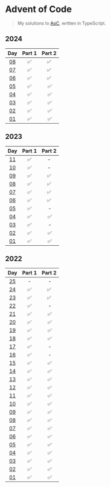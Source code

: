 # Advent of Code

> My solutions to [AoC](https://adventofcode.com/), written in TypeScript.

## 2024

|                    Day                    | Part 1 | Part 2 |
| :---------------------------------------: | :----: | :----: |
| [08](https://adventofcode.com/2024/day/8) |   ✅   |   ✅   |
| [07](https://adventofcode.com/2024/day/7) |   ✅   |   ✅   |
| [06](https://adventofcode.com/2024/day/6) |   ✅   |   ✅   |
| [05](https://adventofcode.com/2024/day/5) |   ✅   |   ✅   |
| [04](https://adventofcode.com/2024/day/4) |   ✅   |   ✅   |
| [03](https://adventofcode.com/2024/day/3) |   ✅   |   ✅   |
| [02](https://adventofcode.com/2024/day/2) |   ✅   |   ✅   |
| [01](https://adventofcode.com/2024/day/1) |   ✅   |   ✅   |

## 2023

|                    Day                     | Part 1 | Part 2 |
| :----------------------------------------: | :----: | :----: |
| [11](https://adventofcode.com/2023/day/11) |   ✅   |   -    |
| [10](https://adventofcode.com/2023/day/10) |   ✅   |   -    |
| [09](https://adventofcode.com/2023/day/9)  |   ✅   |   ✅   |
| [08](https://adventofcode.com/2023/day/8)  |   ✅   |   ✅   |
| [07](https://adventofcode.com/2023/day/7)  |   ✅   |   ✅   |
| [06](https://adventofcode.com/2023/day/6)  |   ✅   |   ✅   |
| [05](https://adventofcode.com/2023/day/5)  |   ✅   |    -   |
| [04](https://adventofcode.com/2023/day/4)  |   ✅   |   ✅   |
| [03](https://adventofcode.com/2023/day/3)  |   ✅   |    -   |
| [02](https://adventofcode.com/2023/day/2)  |   ✅   |   ✅   |
| [01](https://adventofcode.com/2023/day/1)  |   ✅   |   ✅   |

## 2022

|                    Day                     | Part 1 | Part 2 |
| :----------------------------------------: | :----: | :----: |
| [25](https://adventofcode.com/2022/day/25) |   -    |    -   |
| [24](https://adventofcode.com/2022/day/24) |   ✅   |   ✅   |
| [23](https://adventofcode.com/2022/day/23) |   ✅   |   ✅   |
| [22](https://adventofcode.com/2022/day/22) |   ✅   |    -   |
| [21](https://adventofcode.com/2022/day/21) |   ✅   |   ✅   |
| [20](https://adventofcode.com/2022/day/20) |   ✅   |   ✅   |
| [19](https://adventofcode.com/2022/day/19) |   ✅   |   ✅   |
| [18](https://adventofcode.com/2022/day/18) |   ✅   |   ✅   |
| [17](https://adventofcode.com/2022/day/17) |   ✅   |    -   |
| [16](https://adventofcode.com/2022/day/16) |   ✅   |    -   |
| [15](https://adventofcode.com/2022/day/15) |   ✅   |   ✅   |
| [14](https://adventofcode.com/2022/day/14) |   ✅   |   ✅   |
| [13](https://adventofcode.com/2022/day/13) |   ✅   |   ✅   |
| [12](https://adventofcode.com/2022/day/12) |   ✅   |   ✅   |
| [11](https://adventofcode.com/2022/day/11) |   ✅   |   ✅   |
| [10](https://adventofcode.com/2022/day/10) |   ✅   |   ✅   |
| [09](https://adventofcode.com/2022/day/9)  |   ✅   |   ✅   |
| [08](https://adventofcode.com/2022/day/8)  |   ✅   |   ✅   |
| [07](https://adventofcode.com/2022/day/7)  |   ✅   |   ✅   |
| [06](https://adventofcode.com/2022/day/6)  |   ✅   |   ✅   |
| [05](https://adventofcode.com/2022/day/5)  |   ✅   |   ✅   |
| [04](https://adventofcode.com/2022/day/4)  |   ✅   |   ✅   |
| [03](https://adventofcode.com/2022/day/3)  |   ✅   |   ✅   |
| [02](https://adventofcode.com/2022/day/2)  |   ✅   |   ✅   |
| [01](https://adventofcode.com/2022/day/1)  |   ✅   |   ✅   |
